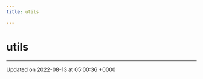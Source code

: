 ```yaml
---
title: utils

---
```


# utils








-------------------------------

Updated on 2022-08-13 at 05:00:36 +0000